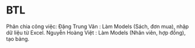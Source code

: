 # BTL
Phân chia công việc:
Đặng Trung Văn : Làm Models (Sách, đơn mua), nhập dữ liệu từ Excel.
Nguyễn Hoàng Việt : Làm Models (Nhân viên, hợp đồng), tạo bảng.
